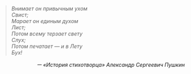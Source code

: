 > *Внимает он привычным ухом*  
> *Свист;*  
> *Марает он единым духом*  
> *Лист;*  
> *Потом всему терзает свету*  
> *Слух;*  
> *Потом печатает — и в Лету*  
> *Бух!*  

<div style="text-align: right; font-style: italic;">
ー «История стихотворца»  Александр Сергеевич Пушкин
</div>
